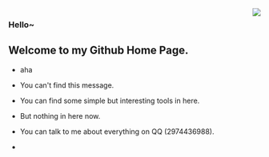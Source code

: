 <img align="right" src="https://github-readme-stats.vercel.app/api?username=ConMiko&show_icons=true&icon_color=CE1D2D&text_color=718096&bg_color=ffffff&hide_title=true" />

### Hello~
## Welcome to my Github Home Page.

- aha
- You can't find this message.<!-- My English is very beautiful~-->
- You can find some simple but interesting tools in here.
- But nothing in here now.
- You can talk to me about everything on QQ (2974436988).


- <!--我绝对不会告诉你我没钱续费服务器了-->
